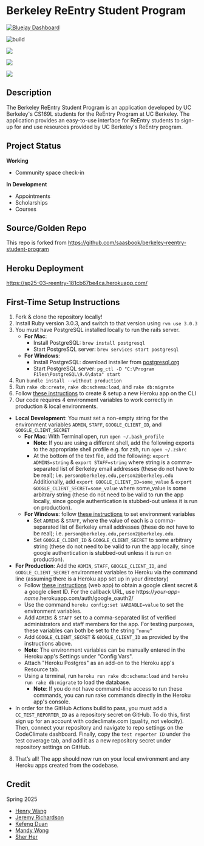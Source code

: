 # Berkeley ReEntry Student Program

[![Bluejay Dashboard](https://img.shields.io/badge/Bluejay-Dashboard_04-blue.svg)](http://dashboard.bluejay.governify.io/dashboard/script/dashboardLoader.js?dashboardURL=https://reporter.bluejay.governify.io/api/v4/dashboards/tpa-CS169L-23-GH-cs169_berkeley-reentry-student-program/main)

![build](https://github.com/cs169/berkeley-reentry-student-program/actions/workflows/main.yml/badge.svg)

<a href="https://codeclimate.com/github/cs169/berkeley-reentry-student-program/test_coverage"><img src="https://api.codeclimate.com/v1/badges/c34db83045f2d3756e29/test_coverage" /></a>

<a href="https://codeclimate.com/github/cs169/berkeley-reentry-student-program/maintainability"><img src="https://api.codeclimate.com/v1/badges/c34db83045f2d3756e29/maintainability" /></a>

<a href="https://www.pivotaltracker.com/n/projects/2553425"><img src="https://user-images.githubusercontent.com/67244883/154180887-f803124e-0156-4322-899d-ba475139d60d.png" /></a>

## Description
The Berkeley ReEntry Student Program is an application developed by UC Berkeley's CS169L students for the ReEntry Program at UC Berkeley. The application provides an easy-to-use interface for ReEntry students to sign-up for and use resources provided by UC Berkeley's ReEntry program.

## Project Status
**Working**
- Community space check-in

**In Development**
- Appointments
- Scholarships
- Courses

## Source/Golden Repo
This repo is forked from https://github.com/saasbook/berkeley-reentry-student-program

## Heroku Deployment
https://sp25-03-reentry-181cb67be4ca.herokuapp.com/

## First-Time Setup Instructions

1. Fork & clone the repository locally!
2. Install Ruby version 3.0.3, and switch to that version using `rvm use 3.0.3`
3. You must have PostgreSQL installed locally to run the rails server. 
    - **For Mac**:
      - Install PostgreSQL: `brew install postgresql`
      - Start PostgreSQL server: `brew services start postgresql`
    - **For Windows**: 
      - Install PostgreSQL: download installer from [postgresql.org](https://www.postgresql.org/download/windows/)
      - Start PostgreSQL server: `pg_ctl -D "C:\Program Files\PostgreSQL\9.6\data" start`
4. Run `bundle install --without production`
5. Run `rake db:create`, `rake db:schema:load`, and `rake db:migrate`
6. Follow [these instructions](https://devcenter.heroku.com/articles/creating-apps) to create & setup a new Heroku app on the CLI
7. Our code requires 4 environment variables to work correctly in production & local environments. 
  - **Local Development**: You must set a non-empty string for the environment variables `ADMIN`, `STAFF`, `GOOGLE_CLIENT_ID`, and `GOOGLE_CLIENT_SECRET`
    - **For Mac**: With Terminal open, run `open ~/.bash_profile`
      - **Note**: If you are using a different shell, add the following exports to the appropriate shell profile e.g. for zsh, run `open ~/.zshrc`
      - At the bottom of the text file, add the following: `export ADMINS=string` & `export STAFF=string` where string is a comma-separated list of Berkeley email addresses (these do not have to be real); i.e. `person@berkeley.edu,person2@berkeley.edu`
      Additionally, add `export GOOGLE_CLIENT_ID=some_value` & `export GOOGLE_CLIENT_SECRET=some_value` where some_value is some arbitrary string (these do not need to be valid to run the app locally, since google authentication is stubbed-out unless it is run on production).
    - **For Windows**: follow [these instructions](https://devcenter.heroku.com/articles/creating-apps) to set environment variables 
      - Set  `ADMINS` & `STAFF`, where the value of each is a comma-separated list of Berkeley email addresses (these do not have to be real); i.e.                 `person@berkeley.edu,person2@berkeley.edu`.
      - Set `GOOGLE_CLIENT_ID` & `GOOGLE_CLIENT_SECRET` to some arbitrary string (these do not need to be valid to run the app locally, since google authentication is stubbed-out unless it is run on production).
  - **For Production**: Add the `ADMIN`, `STAFF`, `GOOGLE_CLIENT_ID`, and `GOOGLE_CLIENT_SECRET` environment variables to Heroku via the command line (assuming there is a Heroku app set up in your directory) 
    - Follow [these instructions](https://developers.google.com/adwords/api/docs/guides/authentication#webapp) (web app) to obtain a google client secret & a google client ID. For the callback URL, use https://*your-app-name*.herokuapp.com/auth/google_oauth2/
    - Use the command `heroku config:set VARIABLE=value` to set the environment variables.
    - Add `ADMINS` & `STAFF` set to a comma-separated list of verified administrators and staff members for the app. For testing purposes, these variables       can both be set to the string `”none”`
    - Add `GOOGLE_CLIENT_SECRET` & `GOOGLE_CLIENT_ID` as provided by the instructions above.
    - **Note**: The environment variables can be manually entered in the Heroku app's Settings under "Config Vars".
    - Attach "Heroku Postgres" as an add-on to the Heroku app's Resource tab.
    - Using a terminal, run `heroku run rake db:schema:load` and `heroku run rake db:migrate` to load the database.
      - **Note**: If you do not have command-line access to run these commands, you can run rake commands directly in the Heroku app's console.
  - In order for the GitHub Actions build to pass, you must add a `CC_TEST_REPORTER_ID` as a repository secret on GitHub. To do this, first sign up for an account with codeclimate.com (quality, not velocity). Then, connect your repository and navigate to repo settings on the CodeClimate dashboard. Finally, copy the `test reporter ID` under the test coverage tab, and add it as a new repository secret under repository settings on GitHub. 
8. That’s all! The app should now run on your local environment and any Heroku apps created from the codebase. 

## Credit
Spring 2025
- [Henry Wang](https://github.com/henwanfan)
- [Jeremy Richardson](https://github.com/WinbrosXP)
- [Kefeng Duan](https://github.com/mingyuyoooh)
- [Mandy Wong](https://github.com/mandywong0)
- [Sher Her](https://github.com/sherher21)
